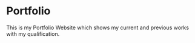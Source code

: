 # Portfolio
This is my Portfolio Website which shows my current and previous works with my qualification.
